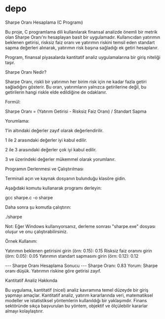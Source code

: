 # depo
Sharpe Oranı Hesaplama (C Programı)

Bu proje, C programlama dili kullanılarak finansal analizde önemli bir metrik olan Sharpe Oranı'nı hesaplayan basit bir uygulamadır. Kullanıcıdan yatırımın beklenen getirisi, risksiz faiz oranı ve yatırımın riskini temsil eden standart sapma değerleri alınarak, yatırımın risk başına sağladığı ek getiri hesaplanır.

Program, finansal piyasalarda kantitatif analiz uygulamalarına bir giriş niteliği taşır.

Sharpe Oranı Nedir?

Sharpe Oranı, riskli bir yatırımın her birim risk için ne kadar fazla getiri sağladığını gösterir. Bu oran, yatırımların yalnızca getirilerine değil, bu getirilerin hangi riskle elde edildiğine de odaklanır.

Formül:

Sharpe Oranı = (Yatırım Getirisi - Risksiz Faiz Oranı) / Standart Sapma

Yorumlama:

1'in altındaki değerler zayıf olarak değerlendirilir.

1 ile 2 arasındaki değerler iyi kabul edilir.

2 ile 3 arasındaki değerler çok iyi kabul edilir.

3 ve üzerindeki değerler mükemmel olarak yorumlanır.

Programın Derlenmesi ve Çalıştırılması

Terminali açın ve kaynak dosyanın bulunduğu klasöre gidin.

Aşağıdaki komutu kullanarak programı derleyin:

gcc sharpe.c -o sharpe

Daha sonra şu komutla çalıştırın:

./sharpe

Not: Eğer Windows kullanıyorsanız, derleme sonrası "sharpe.exe" dosyası oluşur ve onu çalıştırabilirsiniz.

Örnek Kullanım:

Yatırımın beklenen getirisini girin (örn: 0.15): 0.15
Risksiz faiz oranını girin (örn: 0.05): 0.05
Yatırımın standart sapmasını girin (örn: 0.12): 0.12

--- Sharpe Oranı Hesaplama Sonucu ---
Sharpe Oranı: 0.83
Yorum: Sharpe oranı düşük. Yatırımın riskine göre getirisi zayıf.

Kantitatif Analiz Hakkında

Bu uygulama, kantitatif (nicel) analiz kavramına temel düzeyde bir giriş yapmayı amaçlar. Kantitatif analiz, yatırım kararlarında veri, matematiksel modeller ve istatistiksel yöntemlerin kullanıldığı bir yaklaşımdır. Finans sektöründe sıkça başvurulan bu yöntem, objektif ve ölçülebilir kararlar almayı kolaylaştırır.
